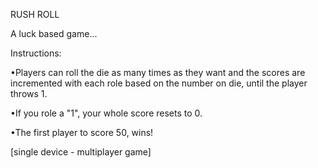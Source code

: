 RUSH ROLL
              
A luck based game...

Instructions:

•Players can roll the die as many times as they want
and the scores are incremented with each role based on the
number on die, until the player throws 1.

•If you role a "1", your whole score resets to 0.

•The first player to score 50, wins!

[single device - multiplayer game]
